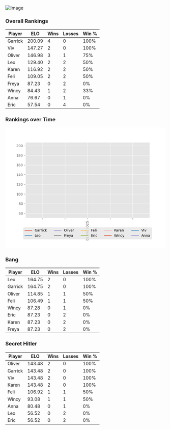 
![Image](https://media.architecturaldigest.com/photos/618036966ba9675f212cc805/16:9/w_2560%2Cc_limit/SquidGame_Season1_Episode1_00_44_44_16.jpg)


### Overall Rankings

| Player | ELO | Wins | Losses | Win % |
| --- | --- | --- | --- | --- |
| Garrick | 200.09 | 4 | 0 | 100% |
| Viv | 147.27 | 2 | 0 | 100% |
| Oliver | 146.98 | 3 | 1 | 75% |
| Leo | 129.40 | 2 | 2 | 50% |
| Karen | 116.92 | 2 | 2 | 50% |
| Feli | 109.05 | 2 | 2 | 50% |
| Freya | 87.23 | 0 | 2 | 0% |
| Wincy | 84.43 | 1 | 2 | 33% |
| Anna | 76.67 | 0 | 1 | 0% |
| Eric | 57.54 | 0 | 4 | 0% |


### Rankings over Time
![Image](rankings.png)



### Bang

| Player | ELO | Wins | Losses | Win % |
| --- | --- | --- | --- | --- |
| Leo | 164.75 | 2 | 0 | 100% |
| Garrick | 164.75 | 2 | 0 | 100% |
| Oliver | 114.85 | 1 | 1 | 50% |
| Feli | 106.49 | 1 | 1 | 50% |
| Wincy | 87.28 | 0 | 1 | 0% |
| Eric | 87.23 | 0 | 2 | 0% |
| Karen | 87.23 | 0 | 2 | 0% |
| Freya | 87.23 | 0 | 2 | 0% |


### Secret Hitler

| Player | ELO | Wins | Losses | Win % |
| --- | --- | --- | --- | --- |
| Oliver | 143.48 | 2 | 0 | 100% |
| Garrick | 143.48 | 2 | 0 | 100% |
| Viv | 143.48 | 2 | 0 | 100% |
| Karen | 143.48 | 2 | 0 | 100% |
| Feli | 106.92 | 1 | 1 | 50% |
| Wincy | 93.08 | 1 | 1 | 50% |
| Anna | 80.48 | 0 | 1 | 0% |
| Leo | 56.52 | 0 | 2 | 0% |
| Eric | 56.52 | 0 | 2 | 0% |
